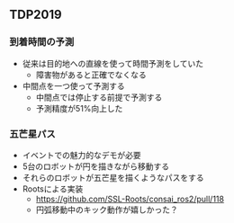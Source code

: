 
## TDP2019

### 到着時間の予測

- 従来は目的地への直線を使って時間予測をしていた
  - 障害物があると正確でなくなる
- 中間点を一つ使って予測する
  - 中間点では停止する前提で予測する
  - 予測精度が51%向上した

### 五芒星パス

- イベントでの魅力的なデモが必要
- 5台のロボットが円を描きながら移動する
- それらのロボットが五芒星を描くようなパスをする
- Rootsによる実装
  - https://github.com/SSL-Roots/consai_ros2/pull/118
  - 円弧移動中のキック動作が嬉しかった？
